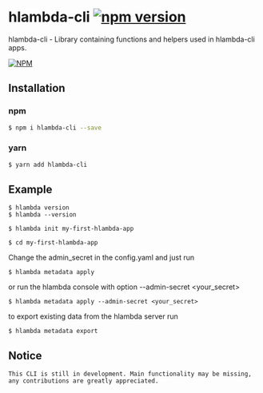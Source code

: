 # hlambda-cli [![npm version](https://badge.fury.io/js/hlambda-cli.svg)](https://www.npmjs.com/package/hlambda-cli )

hlambda-cli - Library containing functions and helpers used in hlambda-cli apps.

[![NPM](https://nodei.co/npm/hlambda-cli.png?downloads=true&downloadRank=true&stars=true)](https://npmjs.org/hlambda-cli )

## Installation

### npm
```bash
$ npm i hlambda-cli --save
```

### yarn
```bash
$ yarn add hlambda-cli
```

## Example

````shell
$ hlambda version
$ hlambda --version
````

````shell
$ hlambda init my-first-hlambda-app
````

````shell
$ cd my-first-hlambda-app
````
Change the admin_secret in the config.yaml and just run 

````shell
$ hlambda metadata apply
````

or run the hlambda console with option --admin-secret <your_secret>

````shell
$ hlambda metadata apply --admin-secret <your_secret>
````

to export existing data from the hlambda server run

````shell
$ hlambda metadata export
````

## Notice

```
This CLI is still in development. Main functionality may be missing, any contributions are greatly appreciated.
```